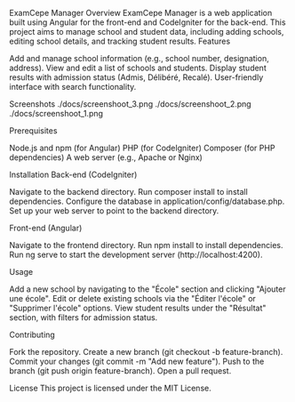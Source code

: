 ExamCepe Manager
Overview
ExamCepe Manager is a web application built using Angular for the front-end and CodeIgniter for the back-end. This project aims to manage school and student data, including adding schools, editing school details, and tracking student results.
Features

Add and manage school information (e.g., school number, designation, address).
View and edit a list of schools and students.
Display student results with admission status (Admis, Délibéré, Recalé).
User-friendly interface with search functionality.

Screenshots
./docs/screenshoot_3.png
./docs/screenshoot_2.png
./docs/screenshoot_1.png

Prerequisites

Node.js and npm (for Angular)
PHP (for CodeIgniter)
Composer (for PHP dependencies)
A web server (e.g., Apache or Nginx)

Installation
Back-end (CodeIgniter)

Navigate to the backend directory.
Run composer install to install dependencies.
Configure the database in application/config/database.php.
Set up your web server to point to the backend directory.

Front-end (Angular)

Navigate to the frontend directory.
Run npm install to install dependencies.
Run ng serve to start the development server (http://localhost:4200).

Usage

Add a new school by navigating to the "École" section and clicking "Ajouter une école".
Edit or delete existing schools via the "Éditer l'école" or "Supprimer l'école" options.
View student results under the "Résultat" section, with filters for admission status.

Contributing

Fork the repository.
Create a new branch (git checkout -b feature-branch).
Commit your changes (git commit -m "Add new feature").
Push to the branch (git push origin feature-branch).
Open a pull request.

License
This project is licensed under the MIT License.
